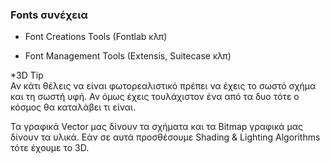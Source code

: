 ### Fonts συνέχεια

* Font Creations Tools (Fontlab κλπ)

* Font Management Tools (Extensis, Suitecase κλπ)

*3D Tip<br>
Αν κάτι θέλεις να είναι φωτορεαλιστικό πρέπει να έχεις το σωστό σχήμα και τη σωστή υφή. Αν όμως έχεις τουλάχιστον ένα από τα δυο τότε ο κόσμος θα καταλάβει τι είναι.

Τα γραφικά Vector μας δίνουν τα σχήματα και τα Bitmap γραφικά μας δίνουν τα υλικά. Εάν σε αυτά προσθέσουμε Shading & Lighting Algorithms τότε έχουμε το 3D.

